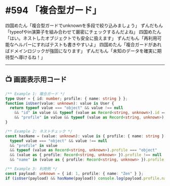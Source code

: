 # #594 「複合型ガード」

四国めたん「複合型ガードでunknownを多段で絞り込みましょう」
ずんだもん「typeofやin演算子を組み合わせて厳密にチェックするんだよね」
四国めたん「はい。ネストしたオブジェクトでも安全に扱えます」
ずんだもん「再利用可能なヘルパーにすればテストも書きやすいよ」
四国めたん「複合ガードがあればドメインロジックが強固になります」
ずんだもん「未知のデータを確実に期待型へ導けるね！」

---

## 📺 画面表示用コード

```typescript
/** Example 1: 複合ガード */
type User = { id: number; profile: { name: string } };
function isUser(value: unknown): value is User {
  return typeof value === "object" && value !== null
    && "id" in value && typeof (value as Record<string, unknown>).id === "number"
    && "profile" in value && typeof (value as Record<string, unknown>).profile === "object";
}

/** Example 2: ネストチェック */
const hasName = (value: unknown): value is { profile: { name: string } } =>
  typeof value === "object" && value !== null
  && "profile" in value
  && typeof (value as Record<string, unknown>).profile === "object"
  && (value as { profile: Record<string, unknown> }).profile !== null
  && "name" in (value as { profile: Record<string, unknown> }).profile;

/** Example 3: 利用例 */
const payload: unknown = { id: 1, profile: { name: "Zen" } };
if (isUser(payload) && hasName(payload)) console.log(payload.profile.name);
```
